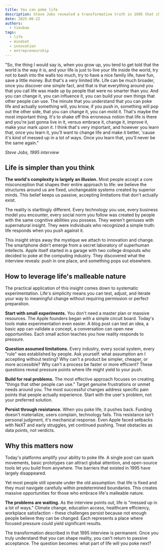 ```yaml
---
title: You can poke life
description: Steve Jobs revealed a transformative truth in 1995 that changes how we see our power to shape reality. His insight shows why most people accept limitations that don't actually exist.
date: 2025-06-22
authors:
  - tieubao
tags:
  - life
  - mindset
  - innovation
  - entrepreneurship
---
```


"So, the thing I would say is, when you grow up, you tend to get told that the world is the way it is, and your life is just to live your life inside the world, try not to bash into the walls too much, try to have a nice family life, have fun, save a little money. But that's a very limited life. Life can be much broader, once you discover one simple fact, and that is that everything around you that you call life was made up by people that were no smarter than you. And you can change it, you can influence it, you can build your own things that other people can use. The minute that you understand that you can poke life and actually something will, you know, if you push in, something will pop out the other side, that you can change it, you can mold it. That's maybe the most important thing. It's to shake off this erroneous notion that life is there and you're just gonna live in it, versus embrace it, change it, improve it, make your mark upon it. I think that's very important, and however you learn that, once you learn it, you'll want to change life and make it better, 'cause it's kind of messed up in a lot of ways. Once you learn that, you'll never be the same again."

*Steve Jobs, 1995 interview*

## Life is simpler than you think

**The world's complexity is largely an illusion.** Most people accept a core misconception that shapes their entire approach to life: we believe the structures around us are fixed, unchangeable systems created by superior minds. This belief keeps us passive, accepting limitations that don't actually exist.

The reality is startlingly different. Every technology you use, every business model you encounter, every social norm you follow was created by people with the same cognitive abilities you possess. They weren't geniuses with supernatural insight. They were individuals who recognized a simple truth: life responds when you push against it.

This insight strips away the mystique we attach to innovation and change. The smartphone didn't emerge from a secret laboratory of superhuman intellects. Apple itself started in a garage with two college dropouts who decided to poke at the computing industry. They discovered what the interview reveals: push in one place, and something pops out elsewhere.

## How to leverage life's malleable nature

The practical application of this insight comes down to systematic experimentation. Life's simplicity means you can test, adjust, and iterate your way to meaningful change without requiring permission or perfect preparation.

**Start with small experiments.** You don't need a master plan or massive resources. The Apple founders began with a simple circuit board. Today's tools make experimentation even easier. A blog post can test an idea, a basic app can validate a concept, a conversation can open new opportunities. Each small action teaches you how reality responds to pressure.

**Question assumed limitations.** Every industry, every social system, every "rule" was established by people. Ask yourself: what assumption am I accepting without testing? Why can't a product be simpler, cheaper, or more accessible? Why can't a process be faster or more efficient? These questions reveal pressure points where life might yield to your push.

**Build for real problems.** The most effective approach focuses on creating "things that other people can use." Target genuine frustrations or unmet needs around you. The most successful changes address specific pain points that people actually experience. Start with the user's problem, not your preferred solution.

**Persist through resistance.** When you poke life, it pushes back. Funding doesn't materialize, users complain, technology fails. This resistance isn't personal judgment, it's mechanical response. Even Apple faced setbacks with NeXT and early struggles, yet continued pushing. Treat obstacles as data points, not verdicts.

## Why this matters now

Today's platforms amplify your ability to poke life. A single post can spark movements, basic prototypes can attract global attention, and open-source tools let you build from anywhere. The barriers that existed in 1995 have largely disappeared.

Yet most people still operate under the old assumption: that life is fixed and they must navigate carefully within predetermined boundaries. This creates massive opportunities for those who embrace life's malleable nature.

**The problems are waiting.** As the interview points out, life is "messed up in a lot of ways." Climate change, education access, healthcare efficiency, workplace satisfaction - these challenges persist because not enough people believe they can be changed. Each represents a place where focused pressure could yield significant results.

The transformation described in that 1995 interview is permanent. Once you truly understand that you can shape reality, you can't return to passive acceptance. The question becomes: what part of life will you poke next?
